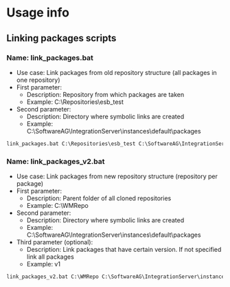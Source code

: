 # Usage info

## Linking packages scripts
### Name: link_packages.bat

* Use case: Link packages from old repository structure (all packages in one repository)
* First parameter:
    * Description: Repository from which packages are taken
    * Example: C:\Repositories\esb_test
* Second parameter:
    * Description: Directory where symbolic links are created
    * Example: C:\SoftwareAG\IntegrationServer\instances\default\packages


```bat
link_packages.bat C:\Repositories\esb_test C:\SoftwareAG\IntegrationServer\instances\default\packages
```
### Name: link_packages_v2.bat

* Use case: Link packages from new repository structure (repository per package)
* First parameter:
    * Description: Parent folder of all cloned repositories
    * Example: C:\WMRepo
* Second parameter:
    * Description: Directory where symbolic links are created
    * Example: C:\SoftwareAG\IntegrationServer\instances\default\packages
* Third parameter (optional):
    + Description: Link packages that have certain version. If not specified link all packages
    + Example: v1


```bat
link_packages_v2.bat C:\WMRepo C:\SoftwareAG\IntegrationServer\instances\default\packages v1
```